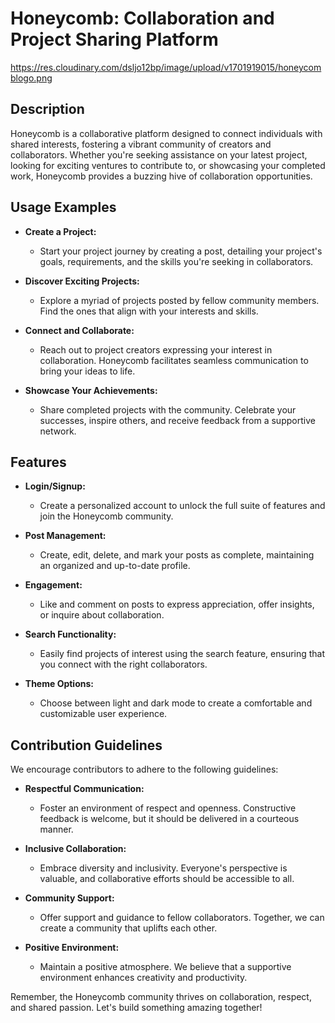 # Honeycomb: Collaboration and Project Sharing Platform

https://res.cloudinary.com/dsljo12bp/image/upload/v1701919015/honeycomblogo.png


## Description

Honeycomb is a collaborative platform designed to connect individuals with shared interests, fostering a vibrant community of creators and collaborators. Whether you're seeking assistance on your latest project, looking for exciting ventures to contribute to, or showcasing your completed work, Honeycomb provides a buzzing hive of collaboration opportunities.

## Usage Examples

- **Create a Project:**
  - Start your project journey by creating a post, detailing your project's goals, requirements, and the skills you're seeking in collaborators.

- **Discover Exciting Projects:**
  - Explore a myriad of projects posted by fellow community members. Find the ones that align with your interests and skills.

- **Connect and Collaborate:**
  - Reach out to project creators expressing your interest in collaboration. Honeycomb facilitates seamless communication to bring your ideas to life.

- **Showcase Your Achievements:**
  - Share completed projects with the community. Celebrate your successes, inspire others, and receive feedback from a supportive network.

## Features

- **Login/Signup:**
  - Create a personalized account to unlock the full suite of features and join the Honeycomb community.

- **Post Management:**
  - Create, edit, delete, and mark your posts as complete, maintaining an organized and up-to-date profile.

- **Engagement:**
  - Like and comment on posts to express appreciation, offer insights, or inquire about collaboration.

- **Search Functionality:**
  - Easily find projects of interest using the search feature, ensuring that you connect with the right collaborators.

- **Theme Options:**
  - Choose between light and dark mode to create a comfortable and customizable user experience.

## Contribution Guidelines

We encourage contributors to adhere to the following guidelines:

- **Respectful Communication:**
  - Foster an environment of respect and openness. Constructive feedback is welcome, but it should be delivered in a courteous manner.

- **Inclusive Collaboration:**
  - Embrace diversity and inclusivity. Everyone's perspective is valuable, and collaborative efforts should be accessible to all.

- **Community Support:**
  - Offer support and guidance to fellow collaborators. Together, we can create a community that uplifts each other.

- **Positive Environment:**
  - Maintain a positive atmosphere. We believe that a supportive environment enhances creativity and productivity.

Remember, the Honeycomb community thrives on collaboration, respect, and shared passion. Let's build something amazing together!
